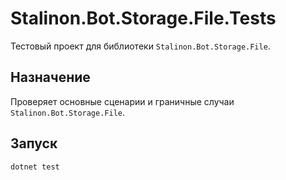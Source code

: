 # Stalinon.Bot.Storage.File.Tests

Тестовый проект для библиотеки `Stalinon.Bot.Storage.File`.

## Назначение
Проверяет основные сценарии и граничные случаи `Stalinon.Bot.Storage.File`.

## Запуск
```bash
dotnet test
```
